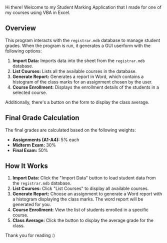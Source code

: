 Hi there! Welcome to my Student Marking Application that I made for one of my courses using VBA in Excel. 

## Overview
This program interacts with the `registrar.mdb` database to manage student grades. When the program is run, it generates a GUI userform with the following options:

1. **Import Data:** Imports data into the sheet from the `registrar.mdb` database.
2. **List Courses:** Lists all the available courses in the database.
3. **Generate Report:** Generates a report in Word, which contains a histogram of the class marks for an assignment chosen by the user.
4. **Course Enrollment:** Displays the enrollment details of the students in a selected course.

Additionally, there's a button on the form to display the class average.

## Final Grade Calculation
The final grades are calculated based on the following weights:
- **Assignments (A1-A4):** 5% each
- **Midterm Exam:** 30%
- **Final Exam:** 50%

## How It Works
1. **Import Data:** Click the "Import Data" button to load student data from the `registrar.mdb` database.
2. **List Courses:** Click "List Courses" to display all available courses.
3. **Generate Report:** Choose an assignment to generate a Word report with a histogram displaying the class marks. The word report will be generated for you.
4. **Course Enrollment:** View the list of students enrolled in a specific course.
5. **Class Average:** Click the button to display the average grade for the class.


Thank you for reading :) 
